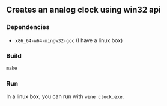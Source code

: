 ## Creates an analog clock using win32 api

### Dependencies

- `x86_64-w64-mingw32-gcc` (I have a linux box)

### Build

```
make
```

### Run

In a linux box, you can run with `wine clock.exe`.
